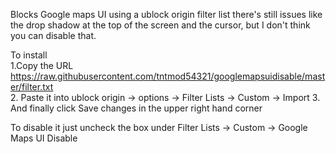Blocks Google maps UI using a ublock origin filter list
there's still issues like the drop shadow at the top of the screen and the cursor, but I don't think you can disable that.

To install  
1.Copy the URL  
https://raw.githubusercontent.com/tntmod54321/googlemapsuidisable/master/filter.txt  
2. Paste it into ublock origin -> options -> Filter Lists -> Custom -> Import
3. And finally click Save changes in the upper right hand corner

To disable it just uncheck the box under Filter Lists -> Custom -> Google Maps UI Disable
